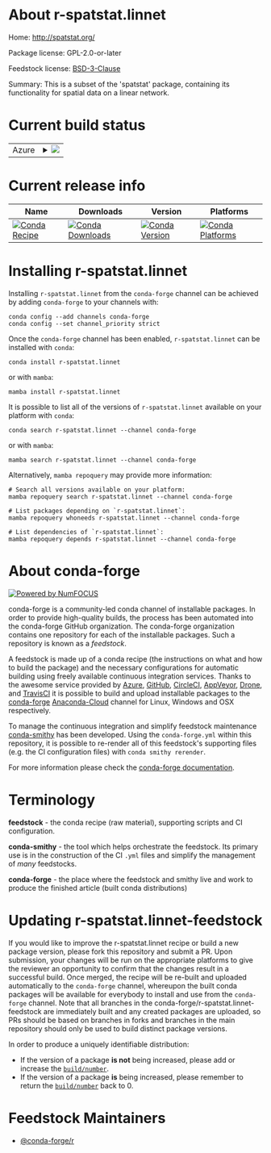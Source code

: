 About r-spatstat.linnet
=======================

Home: http://spatstat.org/

Package license: GPL-2.0-or-later

Feedstock license: [BSD-3-Clause](https://github.com/conda-forge/r-spatstat.linnet-feedstock/blob/main/LICENSE.txt)

Summary: This is a subset of the 'spatstat' package, containing its functionality for spatial data on a linear network.

Current build status
====================


<table>
    
  <tr>
    <td>Azure</td>
    <td>
      <details>
        <summary>
          <a href="https://dev.azure.com/conda-forge/feedstock-builds/_build/latest?definitionId=12212&branchName=main">
            <img src="https://dev.azure.com/conda-forge/feedstock-builds/_apis/build/status/r-spatstat.linnet-feedstock?branchName=main">
          </a>
        </summary>
        <table>
          <thead><tr><th>Variant</th><th>Status</th></tr></thead>
          <tbody><tr>
              <td>linux_64_r_base4.1</td>
              <td>
                <a href="https://dev.azure.com/conda-forge/feedstock-builds/_build/latest?definitionId=12212&branchName=main">
                  <img src="https://dev.azure.com/conda-forge/feedstock-builds/_apis/build/status/r-spatstat.linnet-feedstock?branchName=main&jobName=linux&configuration=linux%20linux_64_r_base4.1" alt="variant">
                </a>
              </td>
            </tr><tr>
              <td>linux_64_r_base4.2</td>
              <td>
                <a href="https://dev.azure.com/conda-forge/feedstock-builds/_build/latest?definitionId=12212&branchName=main">
                  <img src="https://dev.azure.com/conda-forge/feedstock-builds/_apis/build/status/r-spatstat.linnet-feedstock?branchName=main&jobName=linux&configuration=linux%20linux_64_r_base4.2" alt="variant">
                </a>
              </td>
            </tr><tr>
              <td>osx_64_r_base4.1</td>
              <td>
                <a href="https://dev.azure.com/conda-forge/feedstock-builds/_build/latest?definitionId=12212&branchName=main">
                  <img src="https://dev.azure.com/conda-forge/feedstock-builds/_apis/build/status/r-spatstat.linnet-feedstock?branchName=main&jobName=osx&configuration=osx%20osx_64_r_base4.1" alt="variant">
                </a>
              </td>
            </tr><tr>
              <td>osx_64_r_base4.2</td>
              <td>
                <a href="https://dev.azure.com/conda-forge/feedstock-builds/_build/latest?definitionId=12212&branchName=main">
                  <img src="https://dev.azure.com/conda-forge/feedstock-builds/_apis/build/status/r-spatstat.linnet-feedstock?branchName=main&jobName=osx&configuration=osx%20osx_64_r_base4.2" alt="variant">
                </a>
              </td>
            </tr><tr>
              <td>win_64</td>
              <td>
                <a href="https://dev.azure.com/conda-forge/feedstock-builds/_build/latest?definitionId=12212&branchName=main">
                  <img src="https://dev.azure.com/conda-forge/feedstock-builds/_apis/build/status/r-spatstat.linnet-feedstock?branchName=main&jobName=win&configuration=win%20win_64_" alt="variant">
                </a>
              </td>
            </tr>
          </tbody>
        </table>
      </details>
    </td>
  </tr>
</table>

Current release info
====================

| Name | Downloads | Version | Platforms |
| --- | --- | --- | --- |
| [![Conda Recipe](https://img.shields.io/badge/recipe-r--spatstat.linnet-green.svg)](https://anaconda.org/conda-forge/r-spatstat.linnet) | [![Conda Downloads](https://img.shields.io/conda/dn/conda-forge/r-spatstat.linnet.svg)](https://anaconda.org/conda-forge/r-spatstat.linnet) | [![Conda Version](https://img.shields.io/conda/vn/conda-forge/r-spatstat.linnet.svg)](https://anaconda.org/conda-forge/r-spatstat.linnet) | [![Conda Platforms](https://img.shields.io/conda/pn/conda-forge/r-spatstat.linnet.svg)](https://anaconda.org/conda-forge/r-spatstat.linnet) |

Installing r-spatstat.linnet
============================

Installing `r-spatstat.linnet` from the `conda-forge` channel can be achieved by adding `conda-forge` to your channels with:

```
conda config --add channels conda-forge
conda config --set channel_priority strict
```

Once the `conda-forge` channel has been enabled, `r-spatstat.linnet` can be installed with `conda`:

```
conda install r-spatstat.linnet
```

or with `mamba`:

```
mamba install r-spatstat.linnet
```

It is possible to list all of the versions of `r-spatstat.linnet` available on your platform with `conda`:

```
conda search r-spatstat.linnet --channel conda-forge
```

or with `mamba`:

```
mamba search r-spatstat.linnet --channel conda-forge
```

Alternatively, `mamba repoquery` may provide more information:

```
# Search all versions available on your platform:
mamba repoquery search r-spatstat.linnet --channel conda-forge

# List packages depending on `r-spatstat.linnet`:
mamba repoquery whoneeds r-spatstat.linnet --channel conda-forge

# List dependencies of `r-spatstat.linnet`:
mamba repoquery depends r-spatstat.linnet --channel conda-forge
```


About conda-forge
=================

[![Powered by
NumFOCUS](https://img.shields.io/badge/powered%20by-NumFOCUS-orange.svg?style=flat&colorA=E1523D&colorB=007D8A)](https://numfocus.org)

conda-forge is a community-led conda channel of installable packages.
In order to provide high-quality builds, the process has been automated into the
conda-forge GitHub organization. The conda-forge organization contains one repository
for each of the installable packages. Such a repository is known as a *feedstock*.

A feedstock is made up of a conda recipe (the instructions on what and how to build
the package) and the necessary configurations for automatic building using freely
available continuous integration services. Thanks to the awesome service provided by
[Azure](https://azure.microsoft.com/en-us/services/devops/), [GitHub](https://github.com/),
[CircleCI](https://circleci.com/), [AppVeyor](https://www.appveyor.com/),
[Drone](https://cloud.drone.io/welcome), and [TravisCI](https://travis-ci.com/)
it is possible to build and upload installable packages to the
[conda-forge](https://anaconda.org/conda-forge) [Anaconda-Cloud](https://anaconda.org/)
channel for Linux, Windows and OSX respectively.

To manage the continuous integration and simplify feedstock maintenance
[conda-smithy](https://github.com/conda-forge/conda-smithy) has been developed.
Using the ``conda-forge.yml`` within this repository, it is possible to re-render all of
this feedstock's supporting files (e.g. the CI configuration files) with ``conda smithy rerender``.

For more information please check the [conda-forge documentation](https://conda-forge.org/docs/).

Terminology
===========

**feedstock** - the conda recipe (raw material), supporting scripts and CI configuration.

**conda-smithy** - the tool which helps orchestrate the feedstock.
                   Its primary use is in the construction of the CI ``.yml`` files
                   and simplify the management of *many* feedstocks.

**conda-forge** - the place where the feedstock and smithy live and work to
                  produce the finished article (built conda distributions)


Updating r-spatstat.linnet-feedstock
====================================

If you would like to improve the r-spatstat.linnet recipe or build a new
package version, please fork this repository and submit a PR. Upon submission,
your changes will be run on the appropriate platforms to give the reviewer an
opportunity to confirm that the changes result in a successful build. Once
merged, the recipe will be re-built and uploaded automatically to the
`conda-forge` channel, whereupon the built conda packages will be available for
everybody to install and use from the `conda-forge` channel.
Note that all branches in the conda-forge/r-spatstat.linnet-feedstock are
immediately built and any created packages are uploaded, so PRs should be based
on branches in forks and branches in the main repository should only be used to
build distinct package versions.

In order to produce a uniquely identifiable distribution:
 * If the version of a package **is not** being increased, please add or increase
   the [``build/number``](https://docs.conda.io/projects/conda-build/en/latest/resources/define-metadata.html#build-number-and-string).
 * If the version of a package **is** being increased, please remember to return
   the [``build/number``](https://docs.conda.io/projects/conda-build/en/latest/resources/define-metadata.html#build-number-and-string)
   back to 0.

Feedstock Maintainers
=====================

* [@conda-forge/r](https://github.com/conda-forge/r/)

